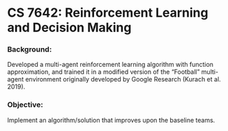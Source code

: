 # CS 7642: Reinforcement Learning and Decision Making
### Background:
Developed a multi-agent reinforcement learning algorithm with function approximation, and trained it in a modified version of the “Football” multi-agent environment originally developed by Google Research (Kurach et al. 2019). 
### Objective:
Implement an algorithm/solution that improves upon the baseline teams.
